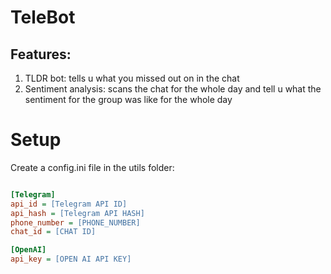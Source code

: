 # TeleBot
## Features:  
1. TLDR bot: tells u what you missed out on in the chat 
2. Sentiment analysis: scans the chat for the whole day and tell u what the sentiment for the group was like for the whole day

# Setup

Create a config.ini file in the utils folder:

```ini

[Telegram]
api_id = [Telegram API ID]
api_hash = [Telegram API HASH]
phone_number = [PHONE_NUMBER]
chat_id = [CHAT ID]

[OpenAI]
api_key = [OPEN AI API KEY]
```
